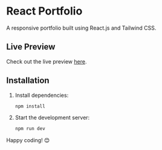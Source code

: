 # React Portfolio

A responsive portfolio built using React.js and Tailwind CSS.

## Live Preview

Check out the live preview [here](https://maricelyvillalobs.netlify.app/).

## Installation

1. Install dependencies:
    ```bash
    npm install
    ```
2. Start the development server:
    ```bash
    npm run dev
    ```
Happy coding! 😊
